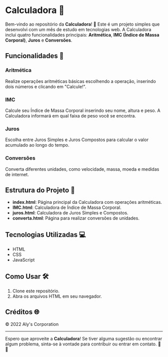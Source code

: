 # Calculadora 🧮

Bem-vindo ao repositório da **Calculadora**! 🌟 Este é um projeto simples que desenvolvi com um mês de estudo em tecnologias web. A Calculadora inclui quatro funcionalidades principais: **Aritmética**, **IMC (Índice de Massa Corporal)**, **Juros** e **Conversões**.

## Funcionalidades 🚀

### Aritmética
Realize operações aritméticas básicas escolhendo a operação, inserindo dois números e clicando em "Calcule!".

### IMC
Calcule seu Índice de Massa Corporal inserindo seu nome, altura e peso. A Calculadora informará em qual faixa de peso você se encontra.

### Juros
Escolha entre Juros Simples e Juros Compostos para calcular o valor acumulado ao longo do tempo.

### Conversões
Converta diferentes unidades, como velocidade, massa, moeda e medidas de internet.

## Estrutura do Projeto 📁

- **index.html**: Página principal da Calculadora com operações aritméticas.
- **IMC.html**: Calculadora de Índice de Massa Corporal.
- **juros.html**: Calculadora de Juros Simples e Compostos.
- **converta.html**: Página para realizar conversões de unidades.

## Tecnologias Utilizadas 💻
- HTML
- CSS
- JavaScript

## Como Usar 🛠️
1. Clone este repositório.
2. Abra os arquivos HTML em seu navegador.

## Créditos 🌐
© 2022 Aly's Corporation

---

Espero que aproveite a **Calculadora**! Se tiver alguma sugestão ou encontrar algum problema, sinta-se à vontade para contribuir ou entrar em contato. 🚀✨
